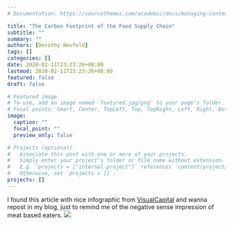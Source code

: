 ```yaml
---
# Documentation: https://sourcethemes.com/academic/docs/managing-content/

title: "The Carbon Footprint of the Food Supply Chain"
subtitle: ""
summary: ""
authors: [Dorothy Neufeld]
tags: []
categories: []
date: 2020-02-11T23:23:26+08:00
lastmod: 2020-02-11T23:23:26+08:00
featured: false
draft: false

# Featured image
# To use, add an image named `featured.jpg/png` to your page's folder.
# Focal points: Smart, Center, TopLeft, Top, TopRight, Left, Right, BottomLeft, Bottom, BottomRight.
image:
  caption: ""
  focal_point: ""
  preview_only: false

# Projects (optional).
#   Associate this post with one or more of your projects.
#   Simply enter your project's folder or file name without extension.
#   E.g. `projects = ["internal-project"]` references `content/project/deep-learning/index.md`.
#   Otherwise, set `projects = []`.
projects: []
---
```

I found this article with nice infographic from [VisualCapital](https://www.visualcapitalist.com/visualising-the-greenhouse-gas-impact-of-each-food/) and wanna repost in my blog, just to remind me of the negative sense impression of meat based eaters.
![](/img/news/carbon-footprint-food-supply-chain-1.png)
